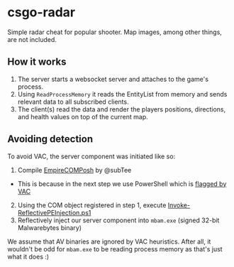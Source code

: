 # csgo-radar

Simple radar cheat for popular shooter. Map images, among other things, are not included.

## How it works

1. The server starts a websocket server and attaches to the game's process. 
2. Using `ReadProcessMemory` it reads the EntityList from memory and sends relevant data to all subscribed clients.
3. The client(s) read the data and render the players positions, directions, and health values on top of the current map.

## Avoiding detection

To avoid VAC, the server component was initiated like so:
1. Compile [EmpireCOMPosh](https://gist.github.com/rhmoult/d77452ea70504fbb8635b4b2d17de6cb) by @subTee
  - This is because in the next step we use PowerShell which is [flagged by VAC](https://support.steampowered.com/kb_article.php?ref=2117-ilzv-2837)
2. Using the COM object registered in step 1, execute [Invoke-ReflectivePEInjection.ps1](https://github.com/PowerShellMafia/PowerSploit/blob/master/CodeExecution/Invoke-ReflectivePEInjection.ps1)
3. Reflectively inject our server component into `mbam.exe` (signed 32-bit Malwarebytes binary)

We assume that AV binaries are ignored by VAC heuristics. After all, it wouldn't be odd for `mbam.exe` to be reading process memory as that's just what it does :)
